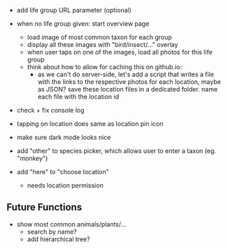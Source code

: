 + add life group URL parameter (optional)
+ when no life group given: start overview page
  + load image of most common taxon for each group
  + display all these images with "bird/insect/…" overlay
  + when user taps on one of the images, load all photos for this life group
  + think about how to allow for caching this on github.io:
    + as we can't do server-side, let's add a script that writes a file with the links to the respective photos for each location, maybe as JSON? save these location files in a dedicated folder. name each file with the location id

+ check + fix console log
+ tapping on location does same as location pin icon
+ make sure dark mode looks nice
+ add "other" to species picker, which allows user to enter a taxon (eg. "monkey")
+ add "here" to "choose location"
  + needs location permission

## Future Functions
+ show most common animals/plants/…
  + search by name?
  + add hierarchical tree?

